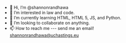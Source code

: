 - 👋 Hi, I’m @shannonrandhawa
- 👀 I’m interested in law and code.
- 🌱 I’m currently learning HTML, HTML 5, JS, and Python.
- 💞️ I’m looking to collaborate on anything.
- 📫 How to reach me --- send me an email! shannonrandhawa@uchastings.eu

<!---
shannonrandhawa/shannonrandhawa is a ✨ special ✨ repository because its `README.md` (this file) appears on your GitHub profile.
You can click the Preview link to take a look at your changes.
--->
